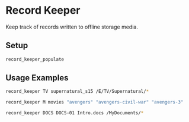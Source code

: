 # Record Keeper
Keep track of records written to offline storage media.

## Setup

```bash
record_keeper_populate
```

## Usage Examples

```bash
record_keeper TV supernatural_s15 /E/TV/Supernatural/*
```

```bash
record_keeper M movies "avengers" "avengers-civil-war" "avengers-3"
```

```bash
record_keeper DOCS DOCS-01 Intro.docs /MyDocuments/*
```
